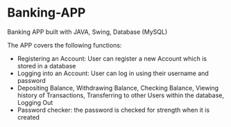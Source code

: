 # Banking-APP
Banking APP built with JAVA, Swing, Database (MySQL)

The APP covers the following functions:
- Registering an Account: User can register a new Account which is stored in a database
- Logging into an Account: User can log in using their username and password
- Depositing Balance, Withdrawing Balance, Checking Balance,  Viewing history of Transactions, Transferring to other Users 
  within the database, Logging Out
- Password checker: the password is checked for strength when it is created 
